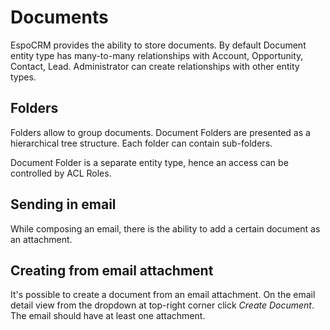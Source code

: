 # Documents

EspoCRM provides the ability to store documents. By default Document entity type has many-to-many relationships with Account, Opportunity, Contact, Lead. Administrator can create relationships with other entity types.

## Folders

Folders allow to group documents. Document Folders are presented as a hierarchical tree structure. Each folder can contain sub-folders.

Document Folder is a separate entity type, hence an access can be controlled by ACL Roles.

## Sending in email

While composing an email, there is the ability to add a certain document as an attachment.

## Creating from email attachment

It's possible to create a document from an email attachment. On the email detail view from the dropdown at top-right corner click *Create Document*. The email should have at least one attachment.
